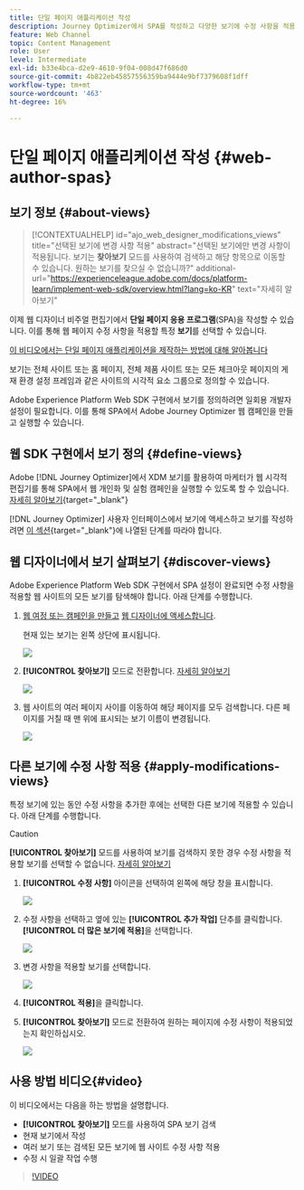 ```yaml
---
title: 단일 페이지 애플리케이션 작성
description: Journey Optimizer에서 SPA를 작성하고 다양한 보기에 수정 사항을 적용하는 방법을 알아봅니다
feature: Web Channel
topic: Content Management
role: User
level: Intermediate
exl-id: b33e4bca-d2e9-4610-9f04-008d47f686d0
source-git-commit: 4b822eb45857556359ba9444e9bf7379608f1dff
workflow-type: tm+mt
source-wordcount: '463'
ht-degree: 16%

---
```


# 단일 페이지 애플리케이션 작성 {#web-author-spas}

## 보기 정보 {#about-views}

>[!CONTEXTUALHELP]
>id="ajo_web_designer_modifications_views"
>title="선택된 보기에 변경 사항 적용"
>abstract="선택된 보기에만 변경 사항이 적용됩니다. 보기는 **찾아보기** 모드를 사용하여 검색하고 해당 항목으로 이동할 수 있습니다. 원하는 보기를 찾으실 수 없습니까?"
>additional-url="https://experienceleague.adobe.com/docs/platform-learn/implement-web-sdk/overview.html?lang=ko-KR" text="자세히 알아보기"

이제 웹 디자이너 비주얼 편집기에서 **단일 페이지 응용 프로그램**(SPA)을 작성할 수 있습니다. 이를 통해 웹 페이지 수정 사항을 적용할 특정 **보기**&#x200B;를 선택할 수 있습니다.

[이 비디오에서는 단일 페이지 애플리케이션을 제작하는 방법에 대해 알아봅니다](#video)

보기는 전체 사이트 또는 홈 페이지, 전체 제품 사이트 또는 모든 체크아웃 페이지의 게재 환경 설정 프레임과 같은 사이트의 시각적 요소 그룹으로 정의할 수 있습니다.

Adobe Experience Platform Web SDK 구현에서 보기를 정의하려면 일회용 개발자 설정이 필요합니다. 이를 통해 SPA에서 Adobe Journey Optimizer 웹 캠페인을 만들고 실행할 수 있습니다.

## 웹 SDK 구현에서 보기 정의 {#define-views}

Adobe [!DNL Journey Optimizer]에서 XDM 보기를 활용하여 마케터가 웹 시각적 편집기를 통해 SPA에서 웹 개인화 및 실험 캠페인을 실행할 수 있도록 할 수 있습니다. [자세히 알아보기](https://experienceleague.adobe.com/docs/experience-platform/edge/personalization/ajo/web-spa-implementation.html?lang=ko){target="_blank"}

[!DNL Journey Optimizer] 사용자 인터페이스에서 보기에 액세스하고 보기를 작성하려면 [이 섹션](https://experienceleague.adobe.com/docs/experience-platform/edge/personalization/ajo/web-spa-implementation.html#implement-xdm-views){target="_blank"}에 나열된 단계를 따라야 합니다.

## 웹 디자이너에서 보기 살펴보기 {#discover-views}

Adobe Experience Platform Web SDK 구현에서 SPA 설정이 완료되면 수정 사항을 적용할 웹 사이트의 모든 보기를 탐색해야 합니다. 아래 단계를 수행합니다.

1. [웹 여정 또는 캠페인을 만들고](create-web.md) [웹 디자이너에 액세스합니다](web-visual-editor.md).

   현재 있는 보기는 왼쪽 상단에 표시됩니다.

   ![](assets/web-designer-view-home.png)

1. **[!UICONTROL 찾아보기]** 모드로 전환합니다. [자세히 알아보기](web-visual-editor.md#browse-mode)

   ![](assets/web-designer-view-browse.png)

1. 웹 사이트의 여러 페이지 사이를 이동하여 해당 페이지를 모두 검색합니다. 다른 페이지를 거칠 때 맨 위에 표시되는 보기 이름이 변경됩니다.

   ![](assets/web-designer-other-view.png)

## 다른 보기에 수정 사항 적용 {#apply-modifications-views}

특정 보기에 있는 동안 수정 사항을 추가한 후에는 선택한 다른 보기에 적용할 수 있습니다. 아래 단계를 수행합니다.

>[!CAUTION]
>
>**[!UICONTROL 찾아보기]** 모드를 사용하여 보기를 검색하지 못한 경우 수정 사항을 적용할 보기를 선택할 수 없습니다. [자세히 알아보기](#discover-views)

1. **[!UICONTROL 수정 사항]** 아이콘을 선택하여 왼쪽에 해당 창을 표시합니다.

   ![](assets/web-designer-view-modifications-pane.png)

1. 수정 사항을 선택하고 옆에 있는 **[!UICONTROL 추가 작업]** 단추를 클릭합니다. **[!UICONTROL 더 많은 보기에 적용]**&#x200B;을 선택합니다.

   ![](assets/web-designer-modifications-more-actions.png)

1. 변경 사항을 적용할 보기를 선택합니다.

   ![](assets/web-designer-modifications-apply-to.png)

1. **[!UICONTROL 적용]**&#x200B;을 클릭합니다.

1. **[!UICONTROL 찾아보기]** 모드로 전환하여 원하는 페이지에 수정 사항이 적용되었는지 확인하십시오.

   ![](assets/web-designer-modifications-applied-view.png)

## 사용 방법 비디오{#video}

이 비디오에서는 다음을 하는 방법을 설명합니다.

* **[!UICONTROL 찾아보기]** 모드를 사용하여 SPA 보기 검색
* 현재 보기에서 작성
* 여러 보기 또는 검색된 모든 보기에 웹 사이트 수정 사항 적용
* 수정 시 일괄 작업 수행

>[!VIDEO](https://video.tv.adobe.com/v/3424536/?quality=12&learn=on)
